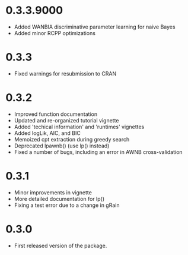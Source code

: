 # 0.3.3.9000 
* Added WANBIA discriminative parameter learning for naive Bayes  
* Added minor RCPP optimizations

# 0.3.3
* Fixed warnings for resubmission to CRAN

# 0.3.2
* Improved function documentation
* Updated and re-organized tutorial vignette 
* Added 'techical information' and 'runtimes' vignettes
* Added logLik, AIC, and BIC
* Memoized cpt extraction during greedy search 
* Deprecated lpawnb() (use lp() instead)
* Fixed a number of bugs, including an error in AWNB cross-validation 

# 0.3.1
* Minor improvements in vignette 
* More detailed documentation for lp()
* Fixing a test error due to a change in gRain

# 0.3.0
* First released version of the package.
